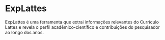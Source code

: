 # ExpLattes
ExpLattes é uma ferramenta que extrai informações relevantes do Currículo Lattes e revela o perfil acadêmico-científico e contribuições do pesquisador ao longo dos anos.
